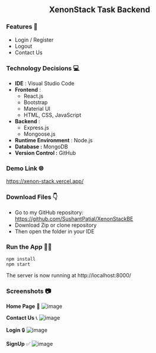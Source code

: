 ## <div align=center>XenonStack Task Backend</div>
 
### Features 📃
* Login / Register
* Logout
* Contact Us

### Technology Decisions 💻
* **IDE** : Visual Studio Code
* **Frontend** :
	 * React.js
	 * Bootstrap
	 * Material UI
	 * HTML, CSS, JavaScript
* **Backend** : 
	 * Express.js
	 * Mongoose.js
* **Runtime Environment** : Node.js
* **Database :** MongoDB
* **Version Control :** GitHub

### Demo Link 🌐
https://xenon-stack.vercel.app/

### Download Files 👇
* Go to my GitHub repository: https://github.com/SushantPatial/XenonStackBE
* Download Zip or clone repository
* Then open the folder in your IDE 

### Run the App 👩‍💻
```shell
npm install
npm start
```
The server is now running at http://localhost:8000/ 

### Screenshots 📷
 **Home Page** 👋 ![image](https://user-images.githubusercontent.com/84243683/200951002-14282bff-d637-416a-ae46-e08a762da17f.png)

 **Contact Us** 📞 ![image](https://user-images.githubusercontent.com/84243683/200951099-070a1e00-c2b4-4ed4-8251-4e704f1ddea8.png)

 **Login** 🔒  ![image](https://user-images.githubusercontent.com/84243683/200951150-9f7ef93e-d10e-42c8-b4cb-72f6d3bc5086.png)

 **SignUp** ✅  ![image](https://user-images.githubusercontent.com/84243683/200951191-f07dbaeb-4752-48d9-a647-7c1a97da5338.png)

 
